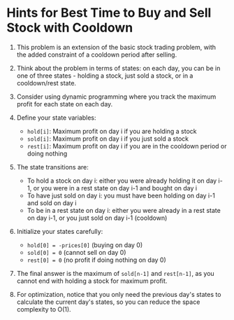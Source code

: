 # Hints for Best Time to Buy and Sell Stock with Cooldown

1. This problem is an extension of the basic stock trading problem, with the added constraint of a cooldown period after selling.

2. Think about the problem in terms of states: on each day, you can be in one of three states - holding a stock, just sold a stock, or in a cooldown/rest state.

3. Consider using dynamic programming where you track the maximum profit for each state on each day.

4. Define your state variables:
   - `hold[i]`: Maximum profit on day i if you are holding a stock
   - `sold[i]`: Maximum profit on day i if you just sold a stock
   - `rest[i]`: Maximum profit on day i if you are in the cooldown period or doing nothing

5. The state transitions are:
   - To hold a stock on day i: either you were already holding it on day i-1, or you were in a rest state on day i-1 and bought on day i
   - To have just sold on day i: you must have been holding on day i-1 and sold on day i
   - To be in a rest state on day i: either you were already in a rest state on day i-1, or you just sold on day i-1 (cooldown)

6. Initialize your states carefully:
   - `hold[0] = -prices[0]` (buying on day 0)
   - `sold[0] = 0` (cannot sell on day 0)
   - `rest[0] = 0` (no profit if doing nothing on day 0)

7. The final answer is the maximum of `sold[n-1]` and `rest[n-1]`, as you cannot end with holding a stock for maximum profit.

8. For optimization, notice that you only need the previous day's states to calculate the current day's states, so you can reduce the space complexity to O(1).
